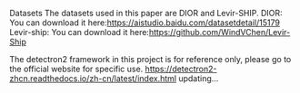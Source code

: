 Datasets
The datasets used in this paper are DIOR and Levir-SHIP.
DIOR:
You can download it here:https://aistudio.baidu.com/datasetdetail/15179
Levir-ship:
You can download it here:https://github.com/WindVChen/Levir-Ship


The detectron2 framework in this project is for reference only, please go to the official website for specific use.
https://detectron2-zhcn.readthedocs.io/zh-cn/latest/index.html
updating...
